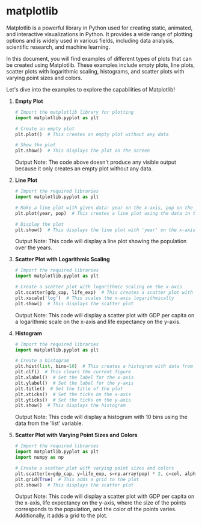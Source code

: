 # matplotlib

Matplotlib is a powerful library in Python used for creating static, animated, and interactive visualizations in Python. It provides a wide range of plotting options and is widely used in various fields, including data analysis, scientific research, and machine learning.

In this document, you will find examples of different types of plots that can be created using Matplotlib. These examples include empty plots, line plots, scatter plots with logarithmic scaling, histograms, and scatter plots with varying point sizes and colors.

Let's dive into the examples to explore the capabilities of Matplotlib!

1. **Empty Plot**
    
    ```python
    # Import the matplotlib library for plotting
    import matplotlib.pyplot as plt
    
    # Create an empty plot
    plt.plot()  # This creates an empty plot without any data
    
    # Show the plot
    plt.show()  # This displays the plot on the screen
    
    ```
    
    Output Note: The code above doesn't produce any visible output because it only creates an empty plot without any data.
    
2. **Line Plot**
    
    ```python
    # Import the required libraries
    import matplotlib.pyplot as plt
    
    # Make a line plot with given data: year on the x-axis, pop on the y-axis
    plt.plot(year, pop)  # This creates a line plot using the data in the 'year' and 'pop' variables
    
    # Display the plot
    plt.show()  # This displays the line plot with 'year' on the x-axis and 'pop' on the y-axis
    
    ```
    
    Output Note: This code will display a line plot showing the population over the years.
    
3. **Scatter Plot with Logarithmic Scaling**
    
    ```python
    # Import the required libraries
    import matplotlib.pyplot as plt
    
    # Create a scatter plot with logarithmic scaling on the x-axis
    plt.scatter(gdp_cap, life_exp)  # This creates a scatter plot with 'gdp_cap' on the x-axis and 'life_exp' on the y-axis
    plt.xscale('log')  # This scales the x-axis logarithmically
    plt.show()  # This displays the scatter plot
    
    ```
    
    Output Note: This code will display a scatter plot with GDP per capita on a logarithmic scale on the x-axis and life expectancy on the y-axis.
    
4. **Histogram**
    
    ```python
    # Import the required libraries
    import matplotlib.pyplot as plt
    
    # Create a histogram
    plt.hist(list, bins=10)  # This creates a histogram with data from the 'list' variable and 10 bins
    plt.clf()  # This clears the current figure
    plt.xlabel()  # Set the label for the x-axis
    plt.ylabel()  # Set the label for the y-axis
    plt.title()  # Set the title of the plot
    plt.xticks()  # Set the ticks on the x-axis
    plt.yticks()  # Set the ticks on the y-axis
    plt.show()  # This displays the histogram
    
    ```
    
    Output Note: This code will display a histogram with 10 bins using the data from the 'list' variable.
    
5. **Scatter Plot with Varying Point Sizes and Colors**
    
    ```python
    # Import the required libraries
    import matplotlib.pyplot as plt
    import numpy as np
    
    # Create a scatter plot with varying point sizes and colors
    plt.scatter(x=gdp_cap, y=life_exp, s=np.array(pop) * 2, c=col, alpha=0.8)  # This creates a scatter plot with GDP per capita on the x-axis, life expectancy on the y-axis, varying point sizes based on population, and colors based on 'col'
    plt.grid(True)  # This adds a grid to the plot
    plt.show()  # This displays the scatter plot
    
    ```
    
    Output Note: This code will display a scatter plot with GDP per capita on the x-axis, life expectancy on the y-axis, where the size of the points corresponds to the population, and the color of the points varies. Additionally, it adds a grid to the plot.
